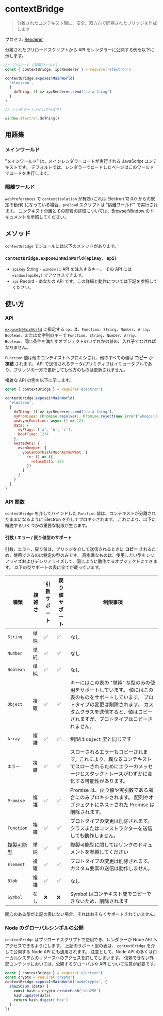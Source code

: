 # contextBridge

> 分離されたコンテキスト間に、安全、双方向で同期されたブリッジを作成します

プロセス: [Renderer](../glossary.md#renderer-process)

分離されたプリロードスクリプトから API をレンダラーに公開する例を以下に示します。

```javascript
// プリロード (隔離ワールド)
const { contextBridge, ipcRenderer } = require('electron')

contextBridge.exposeInMainWorld(
  'electron',
  {
    doThing: () => ipcRenderer.send('do-a-thing')
  }
)
```

```javascript
// レンダラー (メインワールド)

window.electron.doThing()
```

## 用語集

### メインワールド

"メインワールド" は、メインレンダラーコードが実行される JavaScript コンテキストです。 デフォルトでは、レンダラーでロードしたページはこのワールドでコードを実行します。

### 隔離ワールド

`webPreferences` で `contextIsolation` が有効 (これは Electron 12.0.0 からの既定の動作) になっている場合、`preload` スクリプトは "隔離ワールド" で実行されます。  コンテキスト分離とその影響の詳細については、[BrowserWindow](../tutorial/security.md#3-enable-context-isolation-for-remote-content) のドキュメントを参照してください。

## メソッド

`contextBridge` モジュールには以下のメソッドがあります。

### `contextBridge.exposeInMainWorld(apiKey, api)`

* `apiKey` String - `window` に API を注入するキー。  その API には `window[apiKey]` でアクセスできます。
* `api` Record - あなたの API です。この詳細と動作については下記を参照してください。

## 使い方

### API

[`exposeInMainWorld`](#contextbridgeexposeinmainworldapikey-api) に指定する `api` は、`Function`、`String`、`Number`、`Array`、`Boolean`、または文字列のキーで `Function`、`String`、`Number`、`Array`、`Boolean`、同じ条件を満たすオブジェクトのいずれかの値の、入れ子でなければなりません。

`Function` 値は他のコンテキストへプロキシされ、他のすべての値は **コピー** か **凍結** されます。 API で送信されるデータ/プリミティブはイミュータブルであり、ブリッジの一方で更新しても他方のものは更新されません。

複雑な API の例を以下に示します。

```javascript
const { contextBridge } = require('electron')

contextBridge.exposeInMainWorld(
  'electron',
  {
    doThing: () => ipcRenderer.send('do-a-thing'),
    myPromises: [Promise.resolve(), Promise.reject(new Error('whoops'))],
    anAsyncFunction: async () => 123,
    data: {
      myFlags: ['a', 'b', 'c'],
      bootTime: 1234
    },
    nestedAPI: {
      evenDeeper: {
        youCanDoThisAsMuchAsYouWant: {
          fn: () => ({
            returnData: 123
          })
        }
      }
    }
  }
)
```

### API 関数

`contextBridge` を介してバインドした `Function` 値は、コンテキストが分離されたままになるように Electron を介してプロキシされます。  これにより、以下に概説するいくつかの重要な制限が生じます。

#### 引数 / エラー / 戻り値型のサポート

引数、エラー、戻り値は、ブリッジを介して送信されるときに **コピー** されるため、使用できるのは特定の型のみです。 高水準なものは、使用したい型をシリアライズおよびデシリアライズして、同じように動作するオブジェクトにできます。  以下の型サポートの表に全てが載っています。

| 種類                                                                                                   | 複雑さ | 引数サポート | 戻り値サポート | 制限事項                                                                                                                 |
| ---------------------------------------------------------------------------------------------------- | --- | ------ | ------- | -------------------------------------------------------------------------------------------------------------------- |
| `String`                                                                                             | 単純  | ✅      | ✅       | なし                                                                                                                   |
| `Number`                                                                                             | 単純  | ✅      | ✅       | なし                                                                                                                   |
| `Boolean`                                                                                            | 単純  | ✅      | ✅       | なし                                                                                                                   |
| `Object`                                                                                             | 複雑  | ✅      | ✅       | キーにはこの表の "単純" な型のみの使用をサポートしています。  値にはこの表のものをサポートしています。  プロトタイプの変更は削除されます。  カスタムクラスを送信すると、値はコピーされますが、プロトタイプはコピーされません。 |
| `Array`                                                                                              | 複雑  | ✅      | ✅       | 制限は `Object` 型と同じです                                                                                                  |
| `エラー`                                                                                                | 複雑  | ✅      | ✅       | スローされるエラーもコピーされます。これにより、異なるコンテキストでスローされるためにエラーのメッセージとスタックトレースがわずかに変化する可能性があります。                                      |
| `Promise`                                                                                            | 複雑  | ✅      | ✅       | Promise は、戻り値や実引数である場合にのみプロキシされます。  配列やオブジェクトにネストされた Promise は削除されます。                                                |
| `Function`                                                                                           | 複雑  | ✅      | ✅       | プロトタイプの変更は削除されます。  クラスまたはコンストラクターを送信しても動作しません。                                                                       |
| [複製可能型](https://developer.mozilla.org/en-US/docs/Web/API/Web_Workers_API/Structured_clone_algorithm) | 単純  | ✅      | ✅       | 複製可能型に関してはリンクのドキュメントを参照してください                                                                                        |
| `Element`                                                                                            | 複雑  | ✅      | ✅       | プロトタイプの変更は削除されます。  カスタム要素の送信は動作しません。                                                                                 |
| `Blob`                                                                                               | 複雑  | ✅      | ✅       | なし                                                                                                                   |
| `Symbol`                                                                                             | なし  | ❌      | ❌       | Symbol はコンテキスト間でコピーできないため、削除されます                                                                                     |

関心のある型が上記の表にない場合、それはおそらくサポートされていません。

### Node のグローバルシンボルの公開

`contextBridge` はプリロードスクリプトで使用でき、レンダラーが Node API へアクセスできるようにします。 上記のサポート型の表は、 `contextBridge` を介して公開する Node API にも適用されます。 注意として、Node API の多くはローカルシステムのリソースへのアクセスを許してしまいます。 信頼できない外部コンテンツにおいては、公開するグローバルや API について注意が必要です。

```javascript
const { contextBridge } = require('electron')
const crypto = require('crypto')
contextBridge.exposeInMainWorld('nodeCrypto', {
  sha256sum (data) {
    const hash = crypto.createHash('sha256')
    hash.update(data)
    return hash.digest('hex')
  }
})
```
